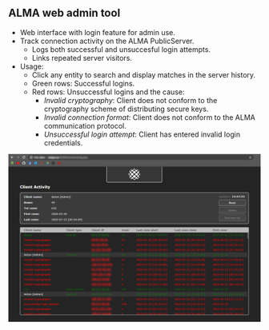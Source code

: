 ## ALMA web admin tool
* Web interface with login feature for admin use.
* Track connection activity on the ALMA PublicServer.
  * Logs both successful and unsuccesful login attempts.
  * Links repeated server visitors.
* Usage:
  * Click any entity to search and display matches in the server history.
  * Green rows: Successful logins.
  * Red rows: Unsuccessful logins and the cause:
    * *Invalid cryptography*: Client does not conform to the cryptography scheme of distributing secure keys.
    * *Invalid connection format*: Client does not conform to the ALMA communication protocol.
    * *Unsuccessful login attempt*: Client has entered invalid login credentials.

<img src="./images/web_admin_activity.png">
